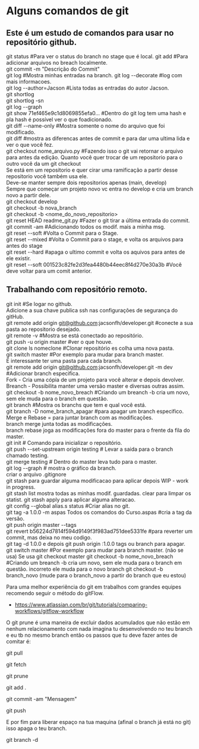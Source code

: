 # Alguns comandos de git  

## Este é um estudo de comandos para usar no repositório github.  

git status #Para ver o status do branch no stage que é local.
git add #Para adicionar arquivos no breach localmente.  
git commit -m "Descrição do Commit"  
git log #Mostra minhas entradas na branch.
git log --decorate #log com mais informacoes.  
git log --author=Jacson #Lista todas as entradas do autor Jacson.  
git shortlog  
git shortlog -sn  
git log --graph  
git show 71ef465e9c1d8069855efa0... #Dentro do git log tem  uma hash e pla hash é possível ver o que foadicionado.  
git diff --name-only #Mostra somente o nome do arquivo que foi modificado.  
git diff #mostra as diferencas antes de commit e para dar uma ultima lida e ver o que você fez.  
git checkout nome_arquivo.py #Fazendo isso o git vai retornar o arquivo para antes da edição. 
Quanto você quer trocar de um repositorio para o outro você da um git checkout <nome do repositorio>  
Se está em um repositorio e quer cirar uma ramificação a partir desse repositorio você também usa ele.  
Deve-se manter sempre dois repositorios apenas (main, develop)  
Sempre que começar um projeto novo vc entra no develop e cria um branch novo a partir dele.  
git checkout develop    
git checkout -b nova_branch    
git checkout -b <nome_do_novo_repositorio>  
git reset HEAD readme_git.py #Fazer o git tirar a última entrada do commit.   
git commit -am #Adicionando todos os modif. mais a minha msg.  
git reset --soft #Volta o Commit para o Stage.  
git reset --mixed #Volta o Commit para o stage, e volta os arquivos para antes do stage  
git reset --hard #apaga o ultimo commit e volta os aquivos para antes de ele existir.  
git reset --soft 001523c82fe2d3fea4480b44eec8f4d270e30a3b #Você deve voltar para um comit anterior.  

## Trabalhando com repositório remoto.   
git init #Se logar no github.  
Adicione a sua chave publica ssh nas configurações de segurança do gitHub.  
git remote add origin git@github.com:jacsonfh/developer.git #conecte a sua pasta ao repositorio desejado.  
git remote -v #Mostra se está conectado ao repositório.  
git push -u origin master #ver o que houve.  
git clone ls nomeclone #Clonar repositório es colha uma nova pasta.  
git switch master #Por exemplo para mudar para branch master.  
É interessante ter uma pasta para cada branch.  
git remote add origin git@github.com:jacsonfh/developer.git -m dev #Adicionar branch especifica.  
Fork - Cria uma cópia de um projeto para você alterar e depois devolver.  
Breanch - Possibilita manter uma versão master e diversas outras assim.  
git checkout -b nome_novo_breach #Criando um breanch -b cria um novo, sem ele muda para o branch em questão.   
git branch #Mostra os branchs que tem e qual você está.  
git branch -D nome_branch_apagar #para apagar um branch especifico.  
Merge e Rebase = para juntar branch com as modificações.  
branch merge junta todas as modificações.  
branch rebase joga as modificações fora do master para o frente da fila do master.  
git init # Comando para inicializar o repositório.  
git push --set-upstream origin testing # Levar a saida para o branch chamado testing.   
git merge testing # Dentro do master leva tudo para o master.  
git log --graph # mostra o gráfico da branch.  
criar o arquivo .gitignore   
git stash para guardar alguma modificacao para aplicar depois WIP - work in progress.  
git stash list mostra todas as minhas modif. guardadas. clear para limpar os statist.
git stash apply para aplicar alguma alteracao.   
git config --global alias.s status #Criar alias no git.  
git tag -a 1.0.0 -m aspas Todos os comandos do Curso.aspas #cria a tag da versão.    
git push origin master --tags  
git revert b56224d7814f594d9149f3f983ad751dee5331fe #para reverter um commit, mas deixa no meu codigo.  
git tag -d 1.0.0 e depois git push origin :1.0.0 tags ou branch para apagar.  
git switch master #Por exemplo para mudar para branch master. (não se usa)
Se usa git checkout master
git checkout -b nome_novo_breach #Criando um breanch -b cria um novo, sem ele muda para o branch em questão.
incorreto ele muda para o novo branch
git checkout -b branch_novo (mude para o branch_novo a partir do branch que eu estou)
 
 Para uma melhor experiência do git em trabalhos com grandes equipes recomendo seguir o método do gitFlow.  
  - https://www.atlassian.com/br/git/tutorials/comparing-workflows/gitflow-workflow
 
 
 
 
 
 
O git prune é uma maneira de excluir dados acumulados que não estão em nenhum relacionamento com nada
imagina tu desenvolvendo no teu branch e eu tb no mesmo branch então os passos que tu deve fazer antes de comitar é:
 
git pull

git fetch

git prune

git add .
 
git commit -am "Mensagem"

git push

E por fim para liberar espaço na tua maquina (afinal o branch já está no git) isso apaga o teu branch.
 
git branch -d

 
